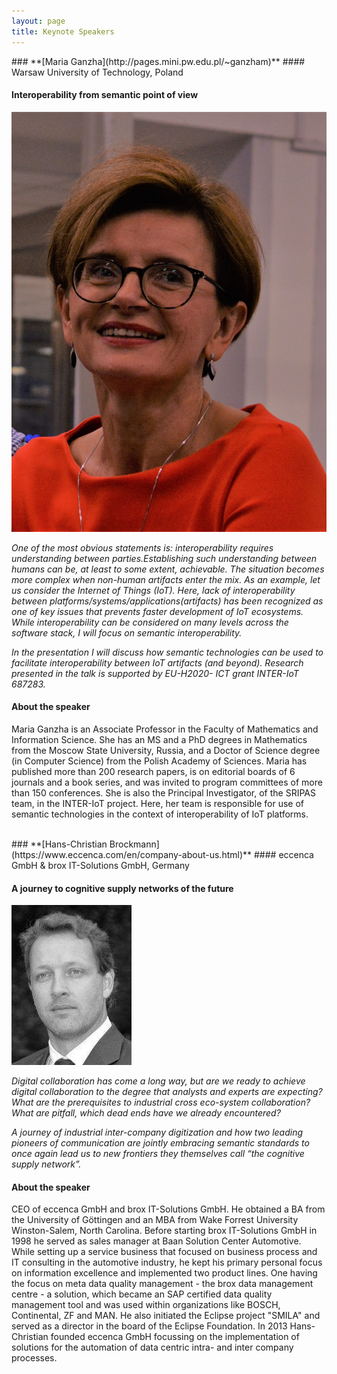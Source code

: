 ```yaml
---
layout: page
title: Keynote Speakers
---
```


<div id="MariaGanzha"/>
### **[Maria Ganzha](http://pages.mini.pw.edu.pl/~ganzham)** 
#### Warsaw University of Technology, Poland

#### **Interoperability from semantic point of view**

<img class="keynote-photo" src="/resources/MariaGanzha.jpg"/>

<p class="text-justify"><i>One of the most obvious statements is: interoperability requires understanding between parties.Establishing such understanding between humans can be, at least to some extent, achievable. The situation becomes more complex when non-human artifacts enter the mix. As an example, let us consider the Internet of Things (IoT). Here, lack of interoperability between platforms/systems/applications(artifacts) has been recognized as one of key issues that prevents faster development of IoT ecosystems. While interoperability can be considered on many levels across the software stack, I will focus on semantic interoperability.</i></p>
<p class="text-justify"><i>In the presentation I will discuss how semantic technologies can be used to facilitate interoperability between IoT artifacts (and beyond). Research presented in the talk is supported by EU-H2020- ICT grant INTER-IoT 687283.</i></p>

#### About the speaker

<p class="text-justify">Maria Ganzha is an Associate Professor in the Faculty of Mathematics and Information Science. She has an MS and a PhD degrees in Mathematics from the Moscow State University, Russia, and a Doctor of Science degree (in Computer Science) from the Polish Academy of Sciences. Maria has published more than 200 research papers, is on editorial boards of 6 journals and a book series, and was invited to program committees of more than 150 conferences. She is also the Principal Investigator, of the SRIPAS team, in the INTER-IoT project. Here, her team is responsible for use of semantic technologies in the context of interoperability of IoT platforms.</p>

<br/>

<div id="Hans-ChristianBrockmann"/>
### **[Hans-Christian Brockmann](https://www.eccenca.com/en/company-about-us.html)** 
#### eccenca GmbH & brox IT-Solutions GmbH, Germany

#### **A journey to cognitive supply networks of the future**

<img class="keynote-photo" src="/resources/Hans-ChristianBrockmann.jpg"/>

<p class="text-justify"><i>Digital collaboration has come a long way, but are we ready to achieve digital collaboration to the degree that analysts and experts are expecting? What are the prerequisites to industrial cross eco-system collaboration? What are pitfall, which dead ends have we already encountered?</i></p>
                           
<p class="text-justify"><i>A journey of industrial inter-company digitization and how two leading pioneers of communication are jointly embracing semantic standards to once again lead us to new frontiers they themselves call “the cognitive supply network”.</i></p>

#### About the speaker

<p class="text-justify">CEO of eccenca GmbH and brox IT-Solutions GmbH. He obtained a BA from the University of Göttingen and an MBA from Wake Forrest University Winston-Salem, North Carolina. Before starting brox IT-Solutions GmbH in 1998 he served as sales manager at Baan Solution Center Automotive. While setting up a service business that focused on business process and IT consulting in the automotive industry, he kept his primary personal focus on information excellence and implemented two product lines. One having the focus on meta data quality management - the brox data management centre - a solution, which became an SAP certified data quality management tool and was used within organizations like BOSCH, Continental, ZF and MAN. He also initiated the Eclipse project "SMILA" and served as a director in the board of the Eclipse Foundation. In 2013 Hans-Christian founded eccenca GmbH focussing on the implementation of solutions for the automation of data  centric intra- and inter company processes.</p>

<br/>
